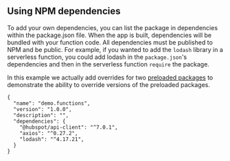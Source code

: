 ## Using NPM dependencies 

To add your own dependencies, you can list the package in dependencies within the package.json file. When the app is built, dependencies will be bundled with your function code. All dependencies must be published to NPM and be public.
For example, if you wanted to add the `lodash` library in a serverless function, you could add lodash in the `package.json`'s dependencies and then in the serverless function `require` the package.

In this example we actually add overrides for two [preloaded packages](https://developers.hubspot.com/docs/cms/data/serverless-functions/reference#preloaded-packages) to demonstrate the ability to override versions of the preloaded packages.

```
{
  "name": "demo.functions",
  "version": "1.0.0",
  "description": "",
  "dependencies": {
    "@hubspot/api-client": "^7.0.1",
    "axios": "^0.27.2",
    "lodash": "^4.17.21",
  }
}
```
